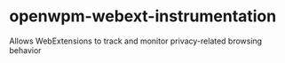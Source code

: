 # openwpm-webext-instrumentation

Allows WebExtensions to track and monitor privacy-related browsing behavior

